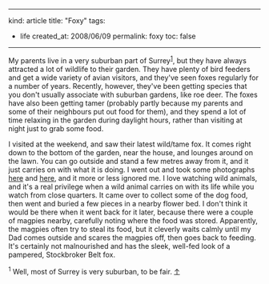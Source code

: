 -----
kind: article
title: "Foxy"
tags:
- life
created_at: 2008/06/09
permalink: foxy
toc: false
-----

<p>My parents live in a very suburban part of Surrey<sup id="r1-90608"><a href="#f1-90608">1</a></sup>, but they have always attracted a lot of wildlife to their garden. They have plenty of bird feeders and get a wide variety of avian visitors, and they've seen foxes regularly for a number of years. Recently, however, they've been getting species that you don't usually associate with suburban gardens, like roe deer. The foxes have also been getting tamer (probably partly because my parents and some of their neighbours put out food for them), and they spend a lot of time relaxing in the garden during daylight hours, rather than visiting at night just to grab some food.</p>

<p>I visited at the weekend, and saw their latest wild/tame fox. It comes right down to the bottom of the garden, near the house, and lounges around on the lawn. You can go outside and stand a few metres away from it, and it just carries on with what it is doing. I went out and took some photographs <a href="http://www.rousette.org.uk/wingsopenwide/full/66/">here</a> and <a href="http://www.rousette.org.uk/wingsopenwide/full/65/">here</a>, and it more or less ignored me. I love watching wild animals, and it's a real privilege when a wild animal carries on with its life while you watch from close quarters. It came over to collect some of the dog food, then went and buried a few pieces in a nearby flower bed. I don't think it would be there when it went back for it later, because there were a couple of magpies nearby, carefully noting where the food was stored. Apparently, the magpies often try to steal its food, but it cleverly waits calmly until my Dad comes outside and scares the magpies off, then goes back to feeding. It's certainly not malnourished and has the sleek, well-fed look of a pampered, Stockbroker Belt fox. </p>

<p><sup id="f1-90608">1</sup> Well, most of Surrey is very suburban, to be fair. <a href="#r1-90608">&uarr;</a></p>


